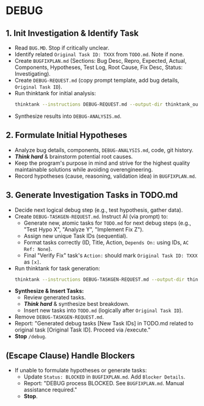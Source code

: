 # DEBUG

## 1. Init Investigation & Identify Task
- Read `BUG.MD`. Stop if critically unclear.
- Identify related `Original Task ID: TXXX` from `TODO.md`. Note if none.
- Create `BUGFIXPLAN.md` (Sections: Bug Desc, Repro, Expected, Actual, Components, Hypotheses, Test Log, Root Cause, Fix Desc, Status: Investigating).
- Create `DEBUG-REQUEST.md` (copy prompt template, add bug details, `Original Task ID`).
- Run thinktank for initial analysis:
    ```bash
    thinktank --instructions DEBUG-REQUEST.md --output-dir thinktank_output --model gemini-2.5-flash-preview-04-17 --model gpt-4.1 --model gemini-2.5-pro-preview-03-25 DEVELOPMENT_PHILOSOPHY.md ./
    ```
- Synthesize results into `DEBUG-ANALYSIS.md`.

## 2. Formulate Initial Hypotheses
- Analyze bug details, components, `DEBUG-ANALYSIS.md`, code, git history.
- ***Think hard*** & brainstorm potential root causes.
- Keep the program's purpose in mind and strive for the highest quality maintainable solutions while avoiding overengineering.
- Record hypotheses (cause, reasoning, validation idea) in `BUGFIXPLAN.md`.

## 3. Generate Investigation Tasks in TODO.md
- Decide next logical debug step (e.g., test hypothesis, gather data).
- Create `DEBUG-TASKGEN-REQUEST.md`. Instruct AI (via prompt) to:
    - Generate new, atomic tasks for `TODO.md` for next debug steps (e.g., "Test Hypo X", "Analyze Y", "Implement Fix Z").
    - Assign new unique Task IDs (sequential).
    - Format tasks correctly (ID, Title, Action, `Depends On:` using IDs, `AC Ref: None`).
    - Final "Verify Fix" task's `Action:` should mark `Original Task ID: TXXX` as `[x]`.
- Run thinktank for task generation:
    ```bash
    thinktank --instructions DEBUG-TASKGEN-REQUEST.md --output-dir thinktank_output_tasks --model gemini-2.5-flash-preview-04-17 --model o4-mini --model openrouter/x-ai/grok-3-mini-beta --model openrouter/deepseek/deepseek-r1 --model gemini-2.5-pro-preview-03-25 --model gpt-4.1 DEVELOPMENT_PHILOSOPHY.md BUGFIXPLAN.md DEBUG-ANALYSIS.md
    ```
- **Synthesize & Insert Tasks:**
    - Review generated tasks.
    - ***Think hard*** & synthesize best breakdown.
    - Insert new tasks into `TODO.md` (logically after `Original Task ID`).
- Remove `DEBUG-TASKGEN-REQUEST.md`.
- Report: "Generated debug tasks [New Task IDs] in TODO.md related to original task [Original Task ID]. Proceed via /execute."
- **Stop** `/debug`.

## (Escape Clause) Handle Blockers
- If unable to formulate hypotheses or generate tasks:
    - Update `Status: BLOCKED` in `BUGFIXPLAN.md`. Add `Blocker Details`.
    - Report: "DEBUG process BLOCKED. See `BUGFIXPLAN.md`. Manual assistance required."
    - **Stop**.

